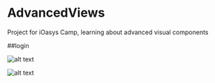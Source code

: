 # AdvancedViews
Project for iOasys Camp, learning about advanced visual components

##login

![alt text](https://raw.githubusercontent.com/MTruocchio/AdvancedViews/main/Captura%20de%20Tela%202021-04-01%20às%2011.05.22.png)

![alt text](https://raw.githubusercontent.com/MTruocchio/AdvancedViews/main/Captura%20de%20Tela%202021-04-01%20às%2011.05.34.png)
